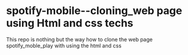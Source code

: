   # spotify-mobile--cloning_web page using Html and css techs
This repo is nothing but the way how to clone the web page spotify_moble_play with using the html and css    
